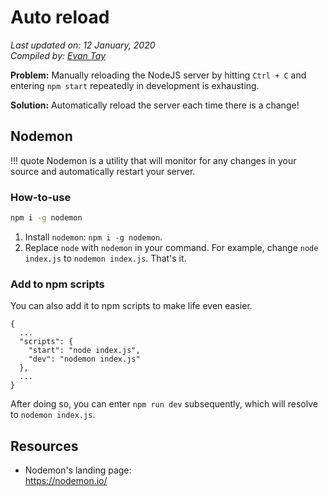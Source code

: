 # Auto reload

*Last updated on: 12 January, 2020*  
*Compiled by: [Evan Tay](https://evantay.com/)*

**Problem:** Manually reloading the NodeJS server by hitting `Ctrl + C` and entering `npm start` repeatedly in development is exhausting.

**Solution:** Automatically reload the server each time there is a change!

## Nodemon

!!! quote
    Nodemon is a utility that will monitor for any changes in your source and automatically restart your server.

### How-to-use

``` bash
npm i -g nodemon
```

1. Install `nodemon`: `npm i -g nodemon`.
2. Replace `node` with `nodemon` in your command. For example, change `node index.js` to `nodemon index.js`. That's it.

### Add to npm scripts
You can also add it to npm scripts to make life even easier.

``` jso
{
  ...
  "scripts": {
    "start": "node index.js",
    "dev": "nodemon index.js"
  },
  ...
}
```

After doing so, you can enter `npm run dev` subsequently, which will resolve to `nodemon index.js`.

## Resources

- Nodemon's landing page:  
  <https://nodemon.io/>